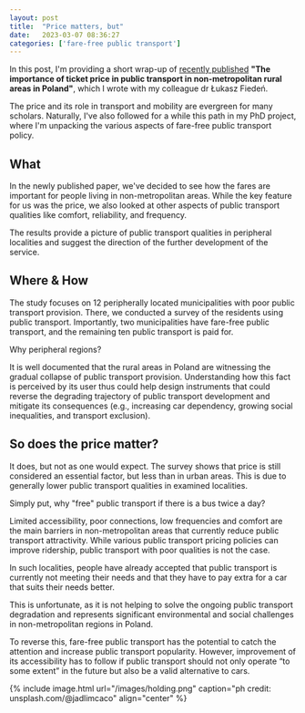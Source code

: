 ```yaml
---
layout: post
title:  "Price matters, but"
date:   2023-03-07 08:36:27
categories: ['fare-free public transport']
---
```

In this post, I'm providing a short wrap-up of [recently published](https://apcz.umk.pl/BGSS/article/view/39063) **"The importance of ticket price in public transport in non-metropolitan rural areas in Poland"**, which I wrote with my colleague dr Łukasz Fiedeń.

The price and its role in transport and mobility are evergreen for many scholars. Naturally, I've also followed for a while this path in my PhD project, where I'm unpacking the various aspects of fare-free public transport policy.

## What

In the newly published paper, we've decided to see how the fares are important for people living in non-metropolitan areas. While the key feature for us was the price, we also looked at other aspects of public transport qualities like comfort, reliability, and frequency.

The results provide a picture of public transport qualities in peripheral localities and suggest the direction of the further development of the service.

## Where & How

The study focuses on 12 peripherally located municipalities with poor public transport provision. There, we conducted a survey of the residents using public transport. Importantly, two municipalities have fare-free public transport, and the remaining ten public transport is paid for.

Why peripheral regions?

It is well documented that the rural areas in Poland are witnessing the gradual collapse of public transport provision. Understanding how this fact is perceived by its user thus could help design instruments that could reverse the degrading trajectory of public transport development and mitigate its consequences (e.g., increasing car dependency, growing social inequalities, and transport exclusion).

## So does the price matter?

It does, but not as one would expect. The survey shows that price is still considered an essential factor, but less than in urban areas. This is due to generally lower public transport qualities in examined localities.

Simply put, why "free" public transport if there is a bus twice a day?

Limited accessibility, poor connections, low frequencies and comfort are the main barriers in non-metropolitan areas that currently reduce public transport attractivity. While various public transport pricing policies can improve ridership, public transport with poor qualities is not the case.

In such localities, people have already accepted that public transport is currently not meeting their needs and that they have to pay extra for a car that suits their needs better.

This is unfortunate, as it is not helping to solve the ongoing public transport degradation and represents significant environmental and social challenges in non-metropolitan regions in Poland.

To reverse this, fare-free public transport has the potential to catch the attention and increase public transport popularity. However, improvement of its accessibility has to follow if public transport should not only operate “to some extent” in the future but also be a valid alternative to cars.

{% include image.html url="/images/holding.png" caption="ph credit: unsplash.com/@jadlimcaco" align="center" %}